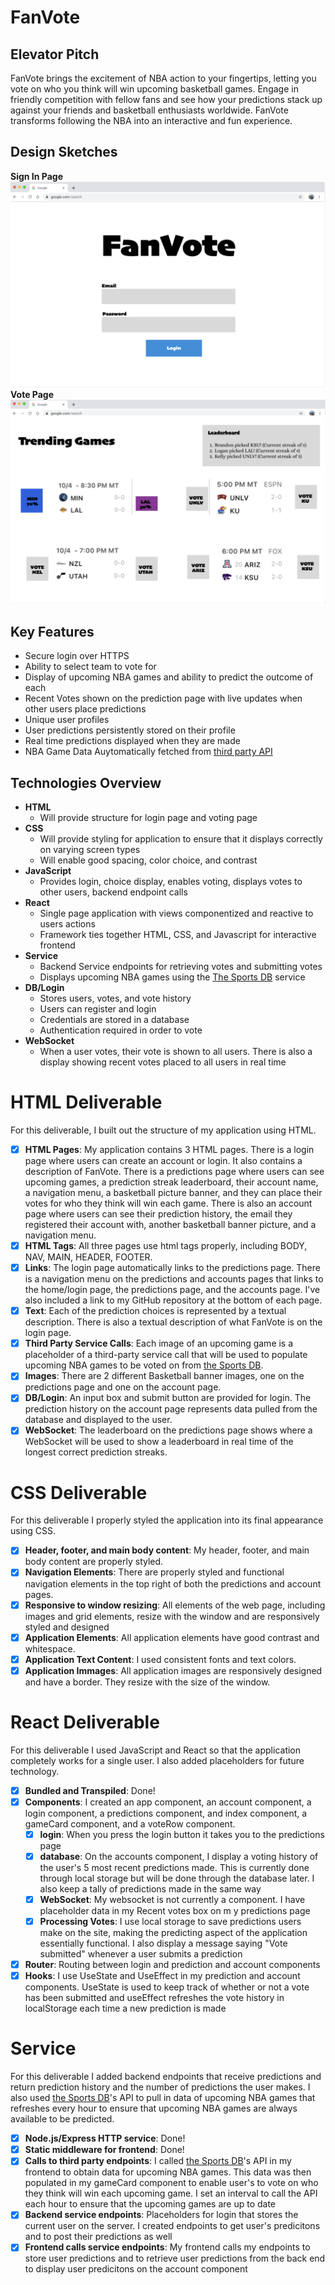# FanVote

## Elevator Pitch
FanVote brings the excitement of NBA action to your fingertips, letting you vote on who you think will win upcoming basketball games. Engage in friendly competition with fellow fans and see how your predictions stack up against your friends and basketball enthusiasts worldwide. FanVote transforms following the NBA into an interactive and fun experience.

## Design Sketches
**Sign In Page**
![Sign-in Page](./public/sign-in.png)
**Vote Page**
![Vote Page](./public/vote-page.png)

## Key Features
- Secure login over HTTPS
- Ability to select team to vote for
- Display of upcoming NBA games and ability to predict the outcome of each
- Recent Votes shown on the prediction page with live updates when other users place predictions
- Unique user profiles
- User predictions persistently stored on their profile
- Real time predictions displayed when they are made
- NBA Game Data Auytomatically fetched from [third party API](https://developer.sportradar.com/getting-started/docs/coverage-information)

## Technologies Overview
- **HTML**
    - Will provide structure for login page and voting page
- **CSS**
    - Will provide styling for application to ensure that it displays correctly on varying screen types
    - Will enable good spacing, color choice, and contrast
- **JavaScript**
    - Provides login, choice display, enables voting, displays votes to other users, backend endpoint calls
- **React**
    - Single page application with views componentized and reactive to users actions
    - Framework ties together HTML, CSS, and Javascript for interactive frontend
- **Service**
    - Backend Service endpoints for retrieving votes and submitting votes
    - Displays upcoming NBA games using the [The Sports DB](https://www.thesportsdb.com/) service
- **DB/Login** 
    - Stores users, votes, and vote history
    - Users can register and login 
    - Credentials are stored in a database
    - Authentication required in order to vote
- **WebSocket**
    - When a user votes, their vote is shown to all users. There is also a display showing recent votes placed to all users in real time

# HTML Deliverable
For this deliverable, I built out the structure of my application using HTML.

- [x] **HTML Pages**: My application contains 3 HTML pages. There is a login page where users can create an account or login. It also contains a description of FanVote. There is a predictions page where users can see upcoming games, a prediction streak leaderboard, their account name, a navigation menu, a basketball picture banner, and they can place their votes for who they think will win each game. There is also an account page where users can see their prediction history, the email they registered their account with, another basketball banner picture, and a navigation menu.
- [x] **HTML Tags**: All three pages use html tags properly, including BODY, NAV, MAIN, HEADER, FOOTER.
- [x] **Links**: The login page automatically links to the predictions page. There is a navigation menu on the predictions and accounts pages that links to the home/login page, the predictions page, and the accounts page. I've also included a link to my GitHub repository at the bottom of each page.
- [x] **Text**: Each of the prediction choices is represented by a textual description. There is also a textual description of what FanVote is on the login page.
- [x] **Third Party Service Calls**: Each image of an upcoming game is a placeholder of a third-party service call that will be used to populate upcoming NBA games to be voted on from [the Sports DB](https://www.thesportsdb.com/).
- [x] **Images**: There are 2 different Basketball banner images, one on the predictions page and one on the account page.
- [x] **DB/Login**: An input box and submit button are provided for login. The prediction history on the account page represents data pulled from the database and displayed to the user.
- [x] **WebSocket**: The leaderboard on the predictions page shows where a WebSocket will be used to show a leaderboard in real time of the longest correct prediction streaks.

# CSS Deliverable
For this deliverable I properly styled the application into its final appearance using CSS.

- [x] **Header, footer, and main body content**: My header, footer, and main body content are properly styled.
- [x] **Navigation Elements**: There are properly styled and functional navigation elements in the top right of both the predictions and account pages. 
- [x] **Responsive to window resizing**: All elements of the web page, including images and grid elements, resize with the window and are responsively styled and designed
- [x] **Application Elements**: All application elements have good contrast and whitespace.
- [x] **Application Text Content**: I used consistent fonts and text colors.
- [x] **Application Immages**: All application images are responsively designed and have a border. They resize with the size of the window.

# React Deliverable
For this deliverable I used JavaScript and React so that the application completely works for a single user. I also added placeholders for future technology.

- [x] **Bundled and Transpiled**: Done!
- [x] **Components**: I created an app component, an account component, a login component, a predictions component, and index component, a gameCard component, and a voteRow component. 
    - [x] **login**: When you press the login button it takes you to the predictions page
    - [x] **database**: On the accounts component, I display a voting history of the user's 5 most recent predictions made. This is currently done through local storage but will be done through the database later. I also keep a tally of predictions made in the same way
    - [x] **WebSocket**: My websocket is not currently a component. I have placeholder data in my  Recent votes box on m y predictions page
    - [x] **Processing Votes**: I use local storage to save predictions users make on the site, making the predicting aspect of the application essentially functional. I also display a message saying "Vote submitted" whenever a user submits a prediction 
- [x] **Router**: Routing between login and prediction and account components
- [x] **Hooks**: I use UseState and UseEffect in my prediction and account components. UseState is used to keep track of whether or not a vote has been submitted and useEffect refreshes the vote history in localStorage each time a new prediction is made  

# Service 
For this deliverable I added backend endpoints that receive predictions and return prediction history and the number of predictions the user makes. I also used [the Sports DB](https://www.thesportsdb.com/)'s API to pull in data of upcoming NBA games that refreshes every hour to ensure that upcoming NBA games are always available to be predicted.

- [x] **Node.js/Express HTTP service**: Done!
- [x] **Static middleware for frontend**: Done!
- [x] **Calls to third party endpoints**: I called [the Sports DB](https://www.thesportsdb.com/)'s API in my frontend to obtain data for upcoming NBA games. This data was then populated in my gameCard component to enable user's to vote on who they think will win each upcoming game. I set an interval to call the API each hour to ensure that the upcoming games are up to date
- [x] **Backend service endpoints**: Placeholders for login that stores the current user on the server. I created endpoints to get user's predicitons and to post their predictions as well
- [x] **Frontend calls service endpoints**: My frontend calls my endpoints to store user predictions and to retrieve user predictions from the back end to display user predicitons on the account component